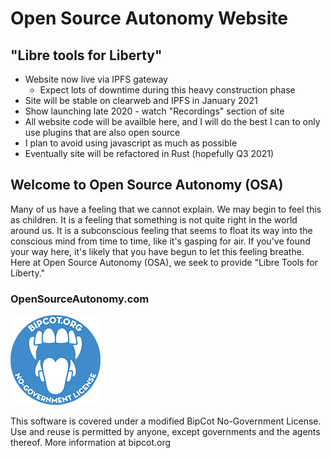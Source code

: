 # Open Source Autonomy Website
## "Libre tools for Liberty"
-  Website now live via IPFS gateway
	- Expect lots of downtime during this heavy construction phase
-  Site will be stable on clearweb and IPFS in January 2021
-  Show launching late 2020 - watch "Recordings" section of site
-  All website code will be availble here, and I will do the best I can to only use plugins that are also open source
-  I plan to avoid using javascript as much as possible
-  Eventually site will be refactored in Rust (hopefully Q3 2021)
## Welcome to Open Source Autonomy (OSA)
Many of us have a feeling that we cannot explain.  We may begin to feel this as children.  It is a feeling that something is not quite right in the world around us.  It is a subconscious feeling that seems to float its way into the conscious mind from time to time, like it's gasping for air.  If you've found your way here, it's likely that you have begun to let this feeling breathe.  Here at Open Source Autonomy (OSA), we seek to provide "Libre Tools for Liberty."
### OpenSourceAutonomy.com
![BipCot NoGov License](/Site/images/bipcot144x144.png)

This software is covered under a modified BipCot No-Government License.  Use and reuse is permitted by anyone, except governments and the agents thereof.  More information at bipcot.org

